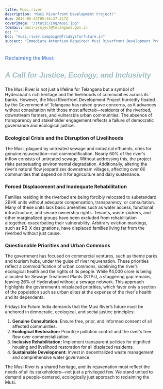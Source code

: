 ```yaml
---
title: Musi river
description: "Musi Riverfront Development Project!"
due: 2024-05-23T05:46:27.217Z
coverImage: "/static/img/musi.jpg"
toEmail: musi-project@telangana.gov.in
cc: ""
bcc: "musi.river.campaign@fridaysforfuture.in"
subject: "Immediate Attention Required: Musi Riverfront Development Project!"
---
```


<h3 style="text-align: left; font-family: 'Arial'; color: #6893DE">Reclaiming the Musi:</h3>
<h3 style="text-align: left; font-family: 'Arial'; color: #9DBDC4; font-size: 24px"><em>A Call for Justice, Ecology, and Inclusivity</em></h3>

The Musi River is not just a lifeline for Telangana but a symbol of Hyderabad's rich heritage and the livelihoods of communities across its banks. However, the Musi Riverfront Development Project hurriedly floated by the Government of Telangana has raised grave concerns, as it advances without consultation with those most affected—residents of the riverbed, downstream farmers, and vulnerable urban communities. The absence of transparency and stakeholder engagement reflects a failure of democratic governance and ecological justice.

<h3 style="font-size: 16px">Ecological Crisis and the Disruption of Livelihoods</h3>

The Musi, plagued by untreated sewage and industrial effluents, cries for genuine rejuvenation—not commodification. Nearly 60% of the river's inflow consists of untreated sewage​. Without addressing this, the project risks perpetuating environmental degradation. Additionally, altering the river’s natural flow jeopardizes downstream villages, affecting over 60 communities that depend on it for agriculture and daily sustenance​.

<h3 style="font-size: 16px">Forced Displacement and Inadequate Rehabilitation</h3>

Families residing in the riverbed are being forcibly relocated to substandard 2BHK units without adequate compensation, transparency, or consultation. Many of these units lack basic amenities such as water access, functional infrastructure, and secure ownership rights​. Tenants, waste-pickers, and other marginalized groups have been excluded from rehabilitation altogether, exacerbating their vulnerability. Arbitrary eviction markings, such as RB-X designations, have displaced families living far from the riverbed without just cause​.

<h3 style="font-size: 16px">Questionable Priorities and Urban Commons</h3>

The government has focused on commercial ventures, such as theme parks and tourism hubs, under the guise of river rejuvenation​. These priorities reflect a commodification of urban commons, sidelining the river’s ecological health and the rights of its people. While ₹4,000 crore is being allocated for Sewage Treatment Plants (STPs), a staggering gap remains, leaving 26% of Hyderabad without a sewage network​. This approach highlights the government’s misplaced priorities, which favor only a section of the population such as urban elites at the expense of the river's health and its dependents.

Fridays for Future India demands that the Musi River’s future must be anchored in democratic, ecological, and social justice principles:
<ol>
<li><b>Genuine Consultation:</b> Ensure free, prior, and informed consent of all affected communities.</li>
<li><b>Ecological Restoration:</b> Prioritize pollution control and the river’s free flow over commercialization.</li>
<li><b>Inclusive Rehabilitation:</b> Implement transparent policies for dignified housing and livelihood restoration for all displaced residents.</li>
<li><b>Sustainable Development:</b> Invest in decentralized waste management and comprehensive water governance.</li>
</ol>

The Musi River is a shared heritage, and its rejuvenation must reflect the needs of all its stakeholders—not just a privileged few. We stand united to demand a people-centered, ecologically just approach to reclaiming the Musi.
